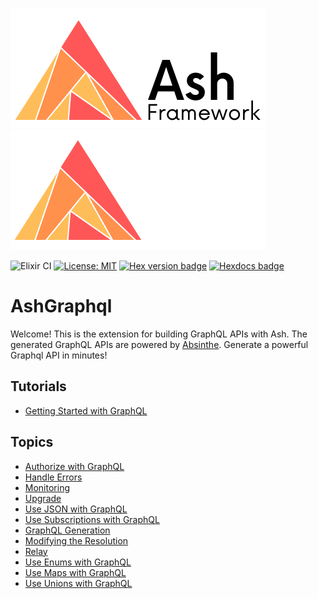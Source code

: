 ![Logo](https://github.com/ash-project/ash/blob/main/logos/cropped-for-header-black-text.png?raw=true#gh-light-mode-only)
![Logo](https://github.com/ash-project/ash/blob/main/logos/cropped-for-header-white-text.png?raw=true#gh-dark-mode-only)

![Elixir CI](https://github.com/ash-project/ash_graphql/workflows/CI/badge.svg)
[![License: MIT](https://img.shields.io/badge/License-MIT-yellow.svg)](https://opensource.org/licenses/MIT)
[![Hex version badge](https://img.shields.io/hexpm/v/ash_graphql.svg)](https://hex.pm/packages/ash_graphql)
[![Hexdocs badge](https://img.shields.io/badge/docs-hexdocs-purple)](https://hexdocs.pm/ash_graphql)

# AshGraphql

Welcome! This is the extension for building GraphQL APIs with Ash. The generated GraphQL APIs are powered by [Absinthe](http://hexdocs.pm/absinthe). Generate a powerful Graphql API in minutes!

## Tutorials

- [Getting Started with GraphQL](documentation/tutorials/getting-started-with-graphql.md)

## Topics

- [Authorize with GraphQL](documentation/topics/authorize-with-graphql.md)
- [Handle Errors](documentation/topics/handle-errors.md)
- [Monitoring](documentation/topics/monitoring.md)
- [Upgrade](documentation/topics/upgrade.md)
- [Use JSON with GraphQL](documentation/topics/use-json-with-graphql.md)
- [Use Subscriptions with GraphQL](documentation/topics/use-subscriptions-with-graphql.md)
- [GraphQL Generation](documentation/topics/graphql-generation.md)
- [Modifying the Resolution](documentation/topics/modifying-the-resolution.md)
- [Relay](documentation/topics/relay.md)
- [Use Enums with GraphQL](documentation/topics/use-enums-with-graphql.md)
- [Use Maps with GraphQL](documentation/topics/use-maps-with-graphql.md)
- [Use Unions with GraphQL](documentation/topics/use-unions-with-graphql.md)
